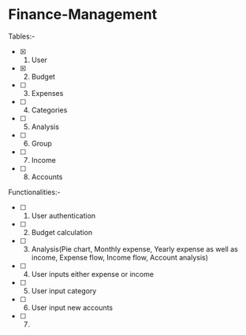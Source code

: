 # Finance-Management

Tables:-
-[x] 1. User
-[x] 2. Budget
-[ ] 3. Expenses
-[ ] 4. Categories
-[ ] 5. Analysis
-[ ] 6. Group
-[ ] 7. Income
-[ ] 8. Accounts

Functionalities:-
-[ ] 1. User authentication
-[ ] 2. Budget calculation
-[ ] 3. Analysis(Pie chart, Monthly expense, Yearly expense as well as income, Expense flow, Income flow, Account analysis)
-[ ] 4. User inputs either expense or income
-[ ] 5. User input category
-[ ] 6. User input new accounts
-[ ] 7. 
